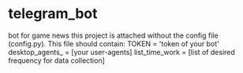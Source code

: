 # telegram_bot
bot for game news
this project is attached without the config file (config.py). This file should contain:
TOKEN = 'token of your bot'
desktop_agents_ = [your user-agents]
list_time_work = [list of desired frequency for data collection]



